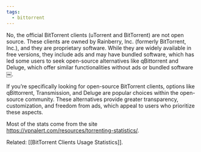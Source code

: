 ```yaml
---
tags:
  - bittorrent
---
```

No, the official BitTorrent clients (uTorrent and BitTorrent) are not open source. These clients are owned by Rainberry, Inc. (formerly BitTorrent, Inc.), and they are proprietary software. While they are widely available in free versions, they include ads and may have bundled software, which has led some users to seek open-source alternatives like qBittorrent and Deluge, which offer similar functionalities without ads or bundled software￼.

If you’re specifically looking for open-source BitTorrent clients, options like qBittorrent, Transmission, and Deluge are popular choices within the open-source community. These alternatives provide greater transparency, customization, and freedom from ads, which appeal to users who prioritize these aspects.

Most of the stats come from the site https://vpnalert.com/resources/torrenting-statistics/.

Related: [[BitTorrent Clients Usage Statistics]].